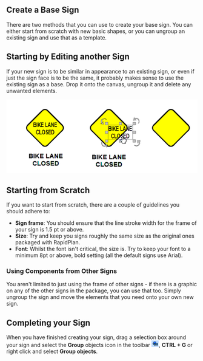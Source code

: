 ## Create a Base Sign

There are two methods that you can use to create your base sign. You can either start from scratch with new basic shapes, or you can ungroup an existing sign and use that as a template.

## Starting by Editing another Sign

If your new sign is to be similar in appearance to an existing sign, or even if just the sign face is to be the same, it probably makes sense to use the existing sign as a base. Drop it onto the canvas, ungroup it and delete any unwanted elements.

![The_Base_Sign_(Left)_is_Ungrouped_(Center)_and_the_Text_Deleted,_Leaving_a_Suitable_Frame_to_Work_on_(Right)](./assets/The_Base_Sign_(Left)_is_Ungrouped_(Center)_and_the_Text_Deleted_Leaving_a_Suitable_Frame_to_Work_on_(Right).bmp)

## Starting from Scratch

If you want to start from scratch, there are a couple of guidelines you should adhere to:

 - **Sign frame**: You should ensure that the line stroke width for the frame of your sign is 1.5 pt or above. 
 - **Size**: Try and keep you signs roughly the same size as the original ones packaged with RapidPlan.
 - **Font**: Whilst the font isn't critical, the size is. Try to keep your font to a minimum 8pt or above,
bold setting (all the default signs use Arial).

### Using Components from Other Signs

You aren't limited to just using the frame of other signs - if there is a graphic on any of the other signs in the package, you can use that too. Simply ungroup the sign and move the elements that you need onto your own new sign.

## Completing your Sign

When you have finished creating your sign, drag a selection box around your sign and select the **Group** objects icon in the toolbar ![Group_icon](./assets/Group_icon.png), **CTRL + G** or right click and select **Group objects**.
